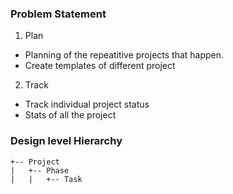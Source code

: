 ### Problem Statement
1. Plan
  - Planning of the repeatitive projects that happen.
  - Create templates of different project

2. Track
  - Track individual project status
  - Stats of all the project
  
### Design level Hierarchy
```
+-- Project
|   +-- Phase
|   |   +-- Task
```
